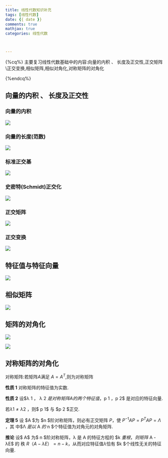 ```yaml
---
title: 线性代数知识补充
tags: [线性代数]
date: {{ date }}
comments: true
mathjax: true
categories: 线性代数



---
```


{%cq%}
  主要复习线性代数基础中的内容:向量的内积 、 长度及正交性,正交矩阵\正交变换,相似矩阵,相似对角化,对称矩阵的对角化

{%endcq%}

<!-- more -->

## 向量的内积 、 长度及正交性

### 向量的内积

<img src="https://gitee.com/LukeyAlvin/img_mk/raw/master/img/2021-11-14_20-501.png"/>

### 向量的长度(范数)

<img src="https://gitee.com/LukeyAlvin/img_mk/raw/master/img/2021-11-14_20-511.png"/>

### 标准正交基

<img src="https://gitee.com/LukeyAlvin/img_mk/raw/master/img/2021-11-14_20-551.png"/>

### 史密特(Schmidt)正交化

<img src="https://gitee.com/LukeyAlvin/img_mk/raw/master/img/2021-11-14_20-561.png"/>

### 正交矩阵

<img src="https://gitee.com/LukeyAlvin/img_mk/raw/master/img/2021-11-14_21-0i1.png"/>

### 正交变换

<img src="https://gitee.com/LukeyAlvin/img_mk/raw/master/img/2021-11-14_21-l01_1.png"/>

## 特征值与特征向量

<img src="https://gitee.com/LukeyAlvin/img_mk/raw/master/img/2021-11-14_21-gfgf05.png"/>

## 相似矩阵

<img src="https://gitee.com/LukeyAlvin/img_mk/raw/master/img/2021-11-14_21-fdfd08.png"/>



## 矩阵的对角化

<img src="https://gitee.com/LukeyAlvin/img_mk/raw/master/img/fdfd.png"/>



![](/home/alvin/Documents/lukeyalvin.github.io/Blog/source/_posts/img/ohh.png)



## 对称矩阵的对角化

对称矩阵:若矩阵$A$满足 $A=A^T$,则为对称矩阵

**性质 1** 对称矩阵的特征值为实数.

**性质 2** 设$λ 1 ， λ 2 $是对称矩阵 A 的两个特征值，$p 1 ，p 2$ 是对应的特征向量.

若$λ 1 ≠λ 2$ ，则$ p 1$ 与 $p 2 $正交.

**定理 5** 设 $A $为 $n $阶对称矩阵，则必有正交矩阵 $P$，使 $P^{-1} A P = P^T A P =Λ$ ，其
中$Λ $是以$ A $的$ n $个特征值为对角元的对角矩阵.

**推论** 设$ A$ 为$ n $阶对称矩阵，λ 是 A 的特征方程的 $k $重根，则矩阵$ A - λE$ 的
秩 $R（A - λE）= n-k$，从而对应特征值$λ$恰有 $k $个线性无关的特征向量.

